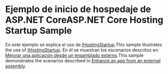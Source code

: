 # <a name="aspnet-core-hosting-startup-sample"></a><span data-ttu-id="c8026-101">Ejemplo de inicio de hospedaje de ASP.NET Core</span><span class="sxs-lookup"><span data-stu-id="c8026-101">ASP.NET Core Hosting Startup Sample</span></span>

<span data-ttu-id="c8026-102">En este ejemplo se explica el uso de [IHostingStartup](https://docs.microsoft.com/dotnet/api/microsoft.aspnetcore.hosting.ihostingstartup).</span><span class="sxs-lookup"><span data-stu-id="c8026-102">This sample illustrates the use of [IHostingStartup](https://docs.microsoft.com/dotnet/api/microsoft.aspnetcore.hosting.ihostingstartup).</span></span> <span data-ttu-id="c8026-103">En él se muestran los escenarios descritos en [Mejorar una aplicación desde un ensamblado externo](https://docs.microsoft.com/aspnet/core/fundamentals/host/platform-specific-configuration).</span><span class="sxs-lookup"><span data-stu-id="c8026-103">This sample demonstrates the scenarios described in [Enhance an app from an external assembly](https://docs.microsoft.com/aspnet/core/fundamentals/host/platform-specific-configuration).</span></span>
